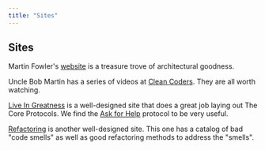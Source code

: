 ```yaml
---
title: "Sites"
---
```


## Sites

Martin Fowler's [website](http://martinfowler.com) is a treasure trove of architectural goodness.

Uncle Bob Martin has a series of videos at [Clean Coders](https://cleancoders.com). They are all worth watching.

[Live In Greatness](http://liveingreatness.com) is a well-designed site that does a great job laying out The Core Protocols. We find the [Ask for Help](https://liveingreatness.com/core-protocols/ask-for-help/) protocol to be very useful. 

[Refactoring](https://refactoring.guru) is another well-designed site. This one has a catalog of bad "code smells" as well as good refactoring methods to address the "smells".
